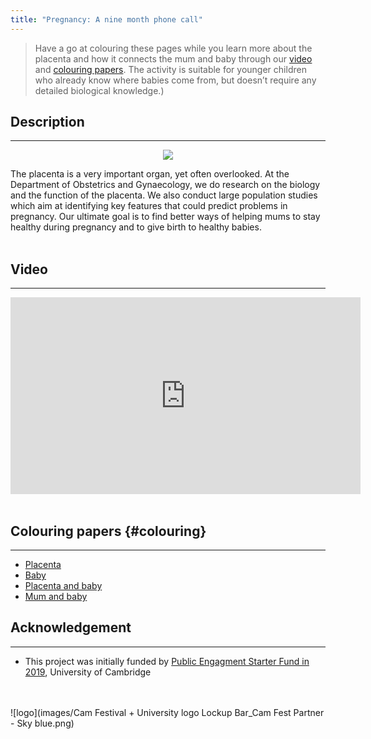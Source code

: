 ```yaml
---
title: "Pregnancy: A nine month phone call"
---
```


> Have a go at colouring these pages while you learn more about the placenta and how it connects the mum and baby through our [video](#video) and [colouring papers](#colouring). The activity is suitable for younger children who already know where babies come from, but doesn’t require any detailed biological knowledge.)

## Description
***
<p align="center">
<img src="img/9b6643e9d2bf5e8a4ea6924847ea63ab.jpg">
</p>
The placenta is a very important organ, yet often overlooked. At the Department of Obstetrics and Gynaecology, we do research on the biology and the function of the placenta. We also conduct large population studies which aim at identifying key features that could predict problems in pregnancy. Our ultimate goal is to find better ways of helping mums to stay healthy during pregnancy and to give birth to healthy babies.
<br><br>

## Video 
***
<iframe width="560" height="315" src="https://www.youtube.com/embed/00FTCadQey4" frameborder="0" allow="accelerometer; autoplay; clipboard-write; encrypted-media; gyroscope; picture-in-picture" allowfullscreen></iframe>
<br><br>

## Colouring papers {#colouring}
***
- [Placenta](images/placenta_colouring.pdf)
- [Baby](images/baby_colouring.pdf)
- [Placenta and baby](images/placenta_baby_colouring.jpg)
- [Mum and baby](images/mum_baby_colouring.jpg)

## Acknowledgement
***
* This project was initially funded by [Public Engagment Starter Fund in 2019](https://www.cam.ac.uk/public-engagement/information-for-staff-and-students/public-engagement-starter-fund-0), University of Cambridge
<br><br><br>

![logo](images/Cam Festival + University logo Lockup Bar_Cam Fest Partner - Sky blue.png)
<!--<img align="left" wdith="360" height="300" src="img/Yellow-03.jpg">-->
